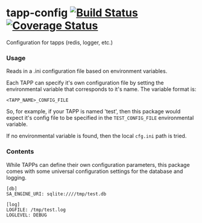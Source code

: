 # tapp-config [![Build Status](https://travis-ci.org/gitguild/tapp-config.svg?branch=master)](https://travis-ci.org/gitguild/tapp-config) [![Coverage Status](https://coveralls.io/repos/gitguild/tapp-config/badge.svg?branch=master&service=github)](https://coveralls.io/github/gitguild/tapp-config?branch=master)

Configuration for tapps (redis, logger, etc.)

### Usage

Reads in a .ini configuration file based on environment variables.

Each TAPP can specify it's own configuration file by setting the
environmental variable that corresponds to it's name. The variable
format is:

`<TAPP_NAME>_CONFIG_FILE`

So, for example, if your TAPP is named 'test', then this package
would expect it's config file to be specified in the `TEST_CONFIG_FILE`
environmental variable.

If no environmental variable is found, then the local `cfg.ini` path
is tried.

### Contents

While TAPPs can define their own configuration parameters, this
package comes with some universal configuration settings for the
database and logging.

```
[db]
SA_ENGINE_URI: sqlite:////tmp/test.db

[log]
LOGFILE: /tmp/test.log
LOGLEVEL: DEBUG
```

